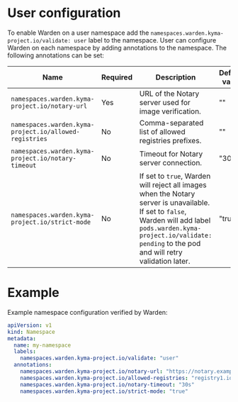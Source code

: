 # User configuration

To enable Warden on a user namespace add the `namespaces.warden.kyma-project.io/validate: user` label to the namespace.
User can configure Warden on each namespace by adding annotations to the namespace.
The following annotations can be set:

| Name                                                   | Required | Description                                                                                                                                                                                                                 | Default value |
| ------------------------------------------------------ | -------- | --------------------------------------------------------------------------------------------------------------------------------------------------------------------------------------------------------------------------- | ------------- |
| `namespaces.warden.kyma-project.io/notary-url`         | Yes      | URL of the Notary server used for image verification.                                                                                                                                                                       | ""            |
| `namespaces.warden.kyma-project.io/allowed-registries` | No       | Comma-separated list of allowed registries prefixes.                                                                                                                                                                        | ""            |
| `namespaces.warden.kyma-project.io/notary-timeout`     | No       | Timeout for Notary server connection.                                                                                                                                                                                       | "30s"         |
| `namespaces.warden.kyma-project.io/strict-mode`        | No       | If set to `true`, Warden will reject all images when the Notary server is unavailable. If set to `false`, Warden will add label `pods.warden.kyma-project.io/validate: pending` to the pod and will retry validation later. | "true"        |

# Example

Example namespace configuration verified by Warden:

```yaml
apiVersion: v1
kind: Namespace
metadata:
  name: my-namespace
  labels:
    namespaces.warden.kyma-project.io/validate: "user"
  annotations:
    namespaces.warden.kyma-project.io/notary-url: "https://notary.example.com"
    namespaces.warden.kyma-project.io/allowed-registries: "registry1.io,registry2.io/nginx"
    namespaces.warden.kyma-project.io/notary-timeout: "30s"
    namespaces.warden.kyma-project.io/strict-mode: "true"
```
